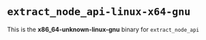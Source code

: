 # `extract_node_api-linux-x64-gnu`

This is the **x86_64-unknown-linux-gnu** binary for `extract_node_api`
